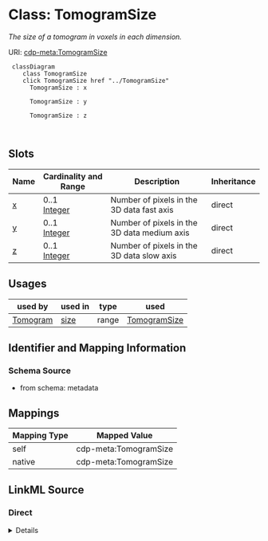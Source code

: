 

# Class: TomogramSize


_The size of a tomogram in voxels in each dimension._





URI: [cdp-meta:TomogramSize](metadataTomogramSize)






```mermaid
 classDiagram
    class TomogramSize
    click TomogramSize href "../TomogramSize"
      TomogramSize : x
        
      TomogramSize : y
        
      TomogramSize : z
        
      
```




<!-- no inheritance hierarchy -->


## Slots

| Name | Cardinality and Range | Description | Inheritance |
| ---  | --- | --- | --- |
| [x](x.md) | 0..1 <br/> [Integer](Integer.md) | Number of pixels in the 3D data fast axis | direct |
| [y](y.md) | 0..1 <br/> [Integer](Integer.md) | Number of pixels in the 3D data medium axis | direct |
| [z](z.md) | 0..1 <br/> [Integer](Integer.md) | Number of pixels in the 3D data slow axis | direct |





## Usages

| used by | used in | type | used |
| ---  | --- | --- | --- |
| [Tomogram](Tomogram.md) | [size](size.md) | range | [TomogramSize](TomogramSize.md) |






## Identifier and Mapping Information







### Schema Source


* from schema: metadata




## Mappings

| Mapping Type | Mapped Value |
| ---  | ---  |
| self | cdp-meta:TomogramSize |
| native | cdp-meta:TomogramSize |







## LinkML Source

<!-- TODO: investigate https://stackoverflow.com/questions/37606292/how-to-create-tabbed-code-blocks-in-mkdocs-or-sphinx -->

### Direct

<details>
```yaml
name: TomogramSize
description: The size of a tomogram in voxels in each dimension.
from_schema: metadata
attributes:
  x:
    name: x
    description: Number of pixels in the 3D data fast axis
    from_schema: metadata
    exact_mappings:
    - cdp-common:tomogram_size_x
    rank: 1000
    alias: x
    owner: TomogramSize
    domain_of:
    - TomogramSize
    - TomogramOffset
    range: integer
    inlined: true
    inlined_as_list: true
  y:
    name: y
    description: Number of pixels in the 3D data medium axis
    from_schema: metadata
    exact_mappings:
    - cdp-common:tomogram_size_y
    rank: 1000
    alias: y
    owner: TomogramSize
    domain_of:
    - TomogramSize
    - TomogramOffset
    range: integer
    inlined: true
    inlined_as_list: true
  z:
    name: z
    description: Number of pixels in the 3D data slow axis.  This is the image projection
      direction at zero stage tilt
    from_schema: metadata
    exact_mappings:
    - cdp-common:tomogram_size_z
    rank: 1000
    alias: z
    owner: TomogramSize
    domain_of:
    - TomogramSize
    - TomogramOffset
    range: integer
    inlined: true
    inlined_as_list: true

```
</details>

### Induced

<details>
```yaml
name: TomogramSize
description: The size of a tomogram in voxels in each dimension.
from_schema: metadata
attributes:
  x:
    name: x
    description: Number of pixels in the 3D data fast axis
    from_schema: metadata
    exact_mappings:
    - cdp-common:tomogram_size_x
    rank: 1000
    alias: x
    owner: TomogramSize
    domain_of:
    - TomogramSize
    - TomogramOffset
    range: integer
    inlined: true
    inlined_as_list: true
  y:
    name: y
    description: Number of pixels in the 3D data medium axis
    from_schema: metadata
    exact_mappings:
    - cdp-common:tomogram_size_y
    rank: 1000
    alias: y
    owner: TomogramSize
    domain_of:
    - TomogramSize
    - TomogramOffset
    range: integer
    inlined: true
    inlined_as_list: true
  z:
    name: z
    description: Number of pixels in the 3D data slow axis.  This is the image projection
      direction at zero stage tilt
    from_schema: metadata
    exact_mappings:
    - cdp-common:tomogram_size_z
    rank: 1000
    alias: z
    owner: TomogramSize
    domain_of:
    - TomogramSize
    - TomogramOffset
    range: integer
    inlined: true
    inlined_as_list: true

```
</details>